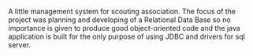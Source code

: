 A little management system for scouting association.
The focus of the project was planning and developing of a Relational Data Base so 
no importance is given to produce good object-oriented code
and the java application is built for the only purpose of using JDBC and drivers for sql server.
